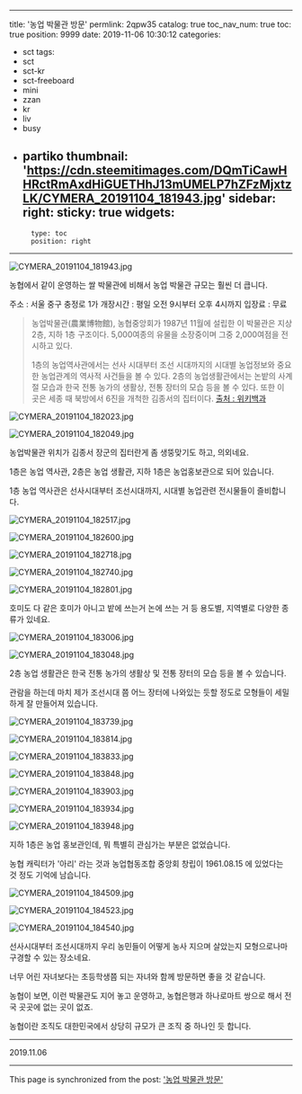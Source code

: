 
---
title: '농업 박물관 방문'
permlink: 2qpw35
catalog: true
toc_nav_num: true
toc: true
position: 9999
date: 2019-11-06 10:30:12
categories:
- sct
tags:
- sct
- sct-kr
- sct-freeboard
- mini
- zzan
- kr
- liv
- busy
- partiko
thumbnail: 'https://cdn.steemitimages.com/DQmTiCawHHRctRmAxdHiGUETHhJ13mUMELP7hZFzMjxtzLK/CYMERA_20191104_181943.jpg'
sidebar:
    right:
        sticky: true
widgets:
    -
        type: toc
        position: right
---


![CYMERA_20191104_181943.jpg](https://cdn.steemitimages.com/DQmTiCawHHRctRmAxdHiGUETHhJ13mUMELP7hZFzMjxtzLK/CYMERA_20191104_181943.jpg)

농협에서 같이 운영하는 쌀 박물관에 비해서
농업 박물관 규모는 훨씬 더 큽니다.

주소 : 서울 중구 충정로 1가
개장시간 : 평일 오전 9시부터 오후 4시까지
입장료 : 무료

> 농업박물관(農業博物館),
> 농협중앙회가 1987년 11월에 설립한 이 박물관은 지상 2층, 지하 1층 구조이다.
> 5,000여종의 유물을 소장중이며 그중 2,000여점을 전시하고 있다.
> 
> 1층의 농업역사관에서는 선사 시대부터 조선 시대까지의 시대별 농업정보와 중요한 농업관계의 역사적 사건들을 볼 수 있다.
> 2층의 농업생활관에서는 논밭의 사계절 모습과 한국 전통 농가의 생활상, 전통 장터의 모습 등을 볼 수 있다.
> 또한 이 곳은 세종 때 북방에서 6진을 개척한 김종서의 집터이다.
> [출처 : 위키백과](https://ko.wikipedia.org/wiki/%EB%86%8D%EC%97%85%EB%B0%95%EB%AC%BC%EA%B4%80_(%EB%8C%80%ED%95%9C%EB%AF%BC%EA%B5%AD))

![CYMERA_20191104_182023.jpg](https://cdn.steemitimages.com/DQmNejvMa6r8Fz22DMwPZFcnE9Q9XUo4b9M2S6ARPxvSesZ/CYMERA_20191104_182023.jpg)

![CYMERA_20191104_182049.jpg](https://cdn.steemitimages.com/DQmVskWDCtaeXwT975XCCKwec3mWKp1VuFrg5RCHgderpBo/CYMERA_20191104_182049.jpg)

농업박물관 위치가 김종서 장군의 집터란게 좀 생뚱맞기도 하고, 의외네요.

1층은 농업 역사관, 2층은 농업 생활관, 지하 1층은 농업홍보관으로 되어 있습니다.

1층 농업 역사관은 선사시대부터 조선시대까지, 시대별 농업관련 전시물들이 즐비합니다.

![CYMERA_20191104_182517.jpg](https://cdn.steemitimages.com/DQmQid42EvUa4Ddrt1B3sL4HiMak8kQUngSHhCd3ZMwcZ37/CYMERA_20191104_182517.jpg)

![CYMERA_20191104_182600.jpg](https://cdn.steemitimages.com/DQmc7zh8bH3bYthXzDJp5QhHh9oq3kZhMRmz6RNePfSthG6/CYMERA_20191104_182600.jpg)

![CYMERA_20191104_182718.jpg](https://cdn.steemitimages.com/DQmf3navcNxN8ht4Y9G7RzcHWnTNjGUEXHRFaEWLqbK7nZL/CYMERA_20191104_182718.jpg)

![CYMERA_20191104_182740.jpg](https://cdn.steemitimages.com/DQmfTZRdrM1ZbjFe33yZHdzmJedXyFserMPmzjt4dDcdrw7/CYMERA_20191104_182740.jpg)

![CYMERA_20191104_182801.jpg](https://cdn.steemitimages.com/DQmQb2jXu3FBxSpTVSPa7KjrxuVKZ3BWBa5tpbP98tmdDHZ/CYMERA_20191104_182801.jpg)

호미도 다 같은 호미가 아니고 밭에 쓰는거 논에 쓰는 거 등 용도별, 지역별로 다양한 종류가 있네요.

![CYMERA_20191104_183006.jpg](https://cdn.steemitimages.com/DQmbYaZTj2cWZhZgueYwSUhwynZfw2HortmrrsL9qmBThMe/CYMERA_20191104_183006.jpg)

![CYMERA_20191104_183048.jpg](https://cdn.steemitimages.com/DQmWLjFdhcoifw34WVJAMe8SECDpavdzKzVMsUXB983tFFi/CYMERA_20191104_183048.jpg)

2층 농업 생활관은 한국 전통 농가의 생활상 및 전통 장터의 모습 등을 볼 수 있습니다.

관람을 하는데 마치 제가 조선시대 쯤 어느 장터에 나와있는 듯할 정도로 모형들이 세밀하게 잘 만들어져 있습니다.

![CYMERA_20191104_183739.jpg](https://cdn.steemitimages.com/DQmUiz3z3Lmfu8i7QNR5gJQA3EHdMRiMYVBWxQ4zhxNV4oY/CYMERA_20191104_183739.jpg)

![CYMERA_20191104_183814.jpg](https://cdn.steemitimages.com/DQmckz8JfAvvbTkuUHPPjpTtfWcP2PwnUWcfDryVfd8n6C3/CYMERA_20191104_183814.jpg)

![CYMERA_20191104_183833.jpg](https://cdn.steemitimages.com/DQme3DJYEmYTbxHbZCCMCm97iBMrqRVX2j49hmA1Yuv4ys6/CYMERA_20191104_183833.jpg)

![CYMERA_20191104_183848.jpg](https://cdn.steemitimages.com/DQmevChRiFaJKSe21T4VFdXvDrivaQ4bXsC98yM33hd87mJ/CYMERA_20191104_183848.jpg)

![CYMERA_20191104_183903.jpg](https://cdn.steemitimages.com/DQmaRqfLiHPTn9ooWFgWDXtww9snyHSo66HNDDCuqX5uehS/CYMERA_20191104_183903.jpg)

![CYMERA_20191104_183934.jpg](https://cdn.steemitimages.com/DQmPnF2jvUH6jTH8LLjL7j5tJbugzsLHWaxpiMbYCwsSXjC/CYMERA_20191104_183934.jpg)

![CYMERA_20191104_183948.jpg](https://cdn.steemitimages.com/DQmbz7wkiMh7MR3idavWp78nCBKSEPK4U48NoruxijAQvi4/CYMERA_20191104_183948.jpg)

지하 1층은 농업 홍보관인데, 뭐 특별히 관심가는 부분은 없었습니다.

농협 캐릭터가 '아리' 라는 것과 농업협동조합 중앙회 창립이 1961.08.15 에 있었다는 것 정도 기억에 남습니다.

![CYMERA_20191104_184509.jpg](https://cdn.steemitimages.com/DQmZWfyMARxPYHGoCjrRefm4eK84EzhP7cH8FQGk55TRbEk/CYMERA_20191104_184509.jpg)

![CYMERA_20191104_184523.jpg](https://cdn.steemitimages.com/DQmYBkbG2dx3P6CR68F9Gon6R1RubiZch9DYpkSSDVotAW5/CYMERA_20191104_184523.jpg)

![CYMERA_20191104_184540.jpg](https://cdn.steemitimages.com/DQmeumnjYjnhGCFL2PjADxZvq1k8bzD2Re8DvX2JXvw9jFB/CYMERA_20191104_184540.jpg)

선사시대부터 조선시대까지 우리 농민들이 어떻게 농사 지으며 살았는지 모형으로나마 구경할 수 있는 장소네요.

너무 어린 자녀보다는 초등학생쯤 되는 자녀와 함께 방문하면 좋을 것 같습니다.

농협이 보면,
이런 박물관도 지어 놓고 운영하고,
농협은행과 하나로마트 쌍으로 해서
전국 곳곳에 없는 곳이 없죠.

농협이란 조직도 대한민국에서 상당히 규모가 큰 조직 중 하나인 듯 합니다.

---

2019.11.06

- - -

This page is synchronized from the post: ['농업 박물관 방문'](https://steemit.com/@lucky2015/2qpw35)
